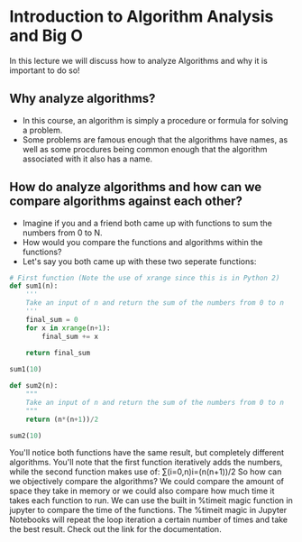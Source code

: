 # Introduction to Algorithm Analysis and Big O

In this lecture we will discuss how to analyze Algorithms and why it is important to do so!

## Why analyze algorithms?

* In this course, an algorithm is simply a procedure or formula for solving a problem. 
* Some problems are famous enough that the algorithms have names, as well as some procdures being common enough that the algorithm associated with it also has a name.

## How do analyze algorithms and how can we compare algorithms against each other?

* Imagine if you and a friend both came up with functions to sum the numbers from 0 to N. 
* How would you compare the functions and algorithms within the functions? 
* Let's say you both came up with these two seperate functions:

```py
# First function (Note the use of xrange since this is in Python 2)
def sum1(n):
    '''
    Take an input of n and return the sum of the numbers from 0 to n
    '''
    final_sum = 0
    for x in xrange(n+1): 
        final_sum += x
    
    return final_sum

sum1(10)

```

```py
def sum2(n):
    """
    Take an input of n and return the sum of the numbers from 0 to n
    """
    return (n*(n+1))/2

sum2(10)
```

You'll notice both functions have the same result, but completely different algorithms. You'll note that the first function iteratively adds the numbers, while the second function makes use of:  ∑(i=0,n)i=(n(n+1))/2
So how can we objectively compare the algorithms? We could compare the amount of space they take in memory or we could also compare how much time it takes each function to run. We can use the built in %timeit magic function in jupyter to compare the time of the functions. The %timeit magic in Jupyter Notebooks will repeat the loop iteration a certain number of times and take the best result. Check out the link for the documentation.


